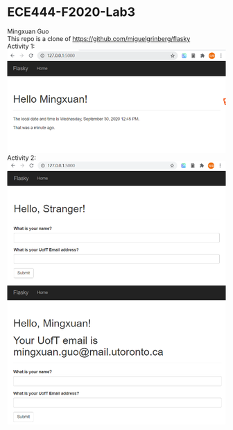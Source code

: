 # ECE444-F2020-Lab3
Mingxuan Guo  
This repo is a clone of https://github.com/miguelgrinberg/flasky  
Activity 1:
![alt text](https://github.com/mp114514/ECE444-F2020-Lab3/blob/master/a1.PNG?raw=true)  
Activity 2:
![alt text](https://github.com/mp114514/ECE444-F2020-Lab3/blob/master/task2-1.PNG?raw=true)  
![alt text](https://github.com/mp114514/ECE444-F2020-Lab3/blob/master/task2-2.PNG?raw=true)  
